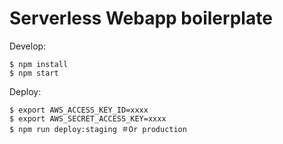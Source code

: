# Serverless Webapp boilerplate

Develop:

```
$ npm install
$ npm start
```


Deploy:

```
$ export AWS_ACCESS_KEY_ID=xxxx
$ export AWS_SECRET_ACCESS_KEY=xxxx
$ npm run deploy:staging ＃Or production
```

